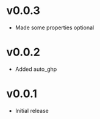 v0.0.3
==================
* Made some properties optional

v0.0.2
==================
* Added auto_ghp

v0.0.1
==================
* Initial release
